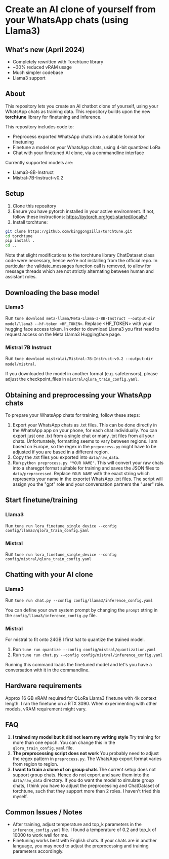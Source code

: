 # Create an AI clone of yourself from your WhatsApp chats (using Llama3)

## What's new (April 2024)
* Completely rewritten with Torchtune library
* ~30% reduced vRAM usage
* Much simpler codebase
* Llama3 support

## About
This repository lets you create an AI chatbot clone of yourself, using your WhatsApp chats as training data. This repository builds upon the new **torchtune** library for finetuning and inference. 

This repository includes code to:
* Preprocess exported WhatsApp chats into a suitable format for finetuning
* Finetune a model on your WhatsApp chats, using 4-bit quantized LoRa
* Chat with your finetuned AI clone, via a commandline interface

Currently supported models are:
* Llama3-8B-Instruct
* Mistral-7B-Instruct-v0.2

## Setup
1. Clone this repository
2. Ensure you have pytorch installed in your active environment. If not, follow these instructions: https://pytorch.org/get-started/locally/ 
3. Install torchtune:

```bash
git clone https://github.com/kinggongzilla/torchtune.git
cd torchtune
pip install .
cd ..
```

Note that slight modifications to the torchtune library ChatDataset class code were necessary, hence we're not installing from the official repo. In particular the validate_messages function call is removed, to allow for message threads which are not strictly alternating between human and assistant roles.

## Downloading the base model
### Llama3
Run ```tune download meta-llama/Meta-Llama-3-8B-Instruct --output-dir model/llama3 --hf-token <HF_TOKEN>```. Replace <HF_TOKEN> with your hugging face access token. In order to download Llama3 you first need to request access on the Meta Llama3 Huggingface page.

### Mistral 7B Instruct
Run ```tune download mistralai/Mistral-7B-Instruct-v0.2 --output-dir model/mistral```. 

If you downloaded the model in another format (e.g. safetensors), please adjust the checkpoint_files in ```mistral/qlora_train_config.yaml```.

## Obtaining and preprocessing your WhatsApp chats
To prepare your WhatsApp chats for training, follow these steps:

1. Export your WhatsApp chats as .txt files. This can be done directly in the WhatsApp app on your phone, for each chat individually. You can export just one .txt from a single chat or many .txt files from all your chats.
Unfortunately, formatting seems to vary between regions. I am based on Europe, so the regex in the ```preprocess.py``` might have to be adjusted if you are based in a different region.
2. Copy the .txt files you exported into ```data/raw_data```. 
3. Run ```python preprocess.py "YOUR NAME"```. This will convert your raw chats into a sharegpt format suitable for training and saves the JSON files to ```data/preprocessed```. Replace ```YOUR NAME``` with the exact string which represents your name in the exportet WhatsApp .txt files. The script will assign you the "gpt" role and your conversation partners the "user" role.


## Start finetune/training

### Llama3
Run ```tune run lora_finetune_single_device --config config/llama3/qlora_train_config.yaml```

### Mistral
Run ```tune run lora_finetune_single_device --config config/mistral/qlora_train_config.yaml```


## Chatting with your AI clone
### Llama3
Run ```tune run chat.py --config config/llama3/inference_config.yaml```

You can define your own system prompt by changing the ```prompt``` string in the ```config/llama3/inference_config.py``` file.

### Mistral
For mistral to fit onto 24GB I first hat to quantize the trained model. 

1. Run ```tune run quantize --config config/mistral/quantization.yaml```
2. Run ```tune run chat.py --config config/mistral/inference_config.yaml```

Running this command loads the finetuned model and let's you have a conversation with it in the commandline.

## Hardware requirements
Approx 16 GB vRAM required for QLoRa Llama3 finetune with 4k context length. I ran the finetune on a RTX 3090.
When experimenting with other models, vRAM requirement might vary.


## FAQ
1. **I trained my model but it did not learn my writing style**
Try training for more than one epoch. You can change this in the ```qlora_train_config.yaml``` file.
2. **The preprocessing script does not work**
You probably need to adjust the regex pattern in ```preprocess.py```. The WhatsApp export format varies from region to region.
3. **I want to train a clone of on group chats**
The current setup does not support group chats. Hence do not export and save them into the ```data/raw_data``` directory. If you do want the model to simulate group chats, I think you have to adjust the preprocessing and ChatDataset of torchtune, such that they support more than 2 roles. I haven't tried this myself.

## Common Issues / Notes
* After training, adjust temperature and top_k parameters in the ```inference_config.yaml``` file. I found a temperature of 0.2 and top_k of 10000 to work well for me. 
* Finetuning works best with English chats. If your chats are in another language, you may need to adjust the preprocessing and training parameters accordingly.